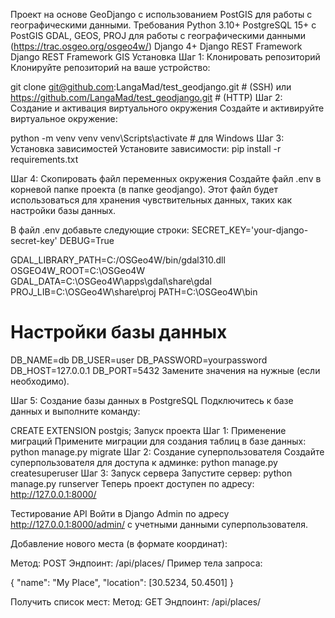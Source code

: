 Проект на основе GeoDjango с использованием PostGIS для работы с географическими данными.
Требования
Python 3.10+
PostgreSQL 15+ с PostGIS
GDAL, GEOS, PROJ для работы с географическими данными (https://trac.osgeo.org/osgeo4w/)
Django 4+
Django REST Framework
Django REST Framework GIS
Установка
Шаг 1: Клонировать репозиторий
Клонируйте репозиторий на ваше устройство:

git clone git@github.com:LangaMad/test_geodjango.git  # (SSH)
или
https://github.com/LangaMad/test_geodjango.git  # (HTTP)
Шаг 2: Создание и активация виртуального окружения
Создайте и активируйте виртуальное окружение:

python -m venv venv
venv\Scripts\activate  # для Windows
Шаг 3: Установка зависимостей
Установите зависимости:
pip install -r requirements.txt

Шаг 4: Скопировать файл переменных окружения
Создайте файл .env в корневой папке проекта (в папке geodjango). Этот файл будет использоваться для хранения чувствительных данных, таких как настройки базы данных.

В файл .env добавьте следующие строки:
SECRET_KEY='your-django-secret-key'
DEBUG=True

GDAL_LIBRARY_PATH=C:/OSGeo4W/bin/gdal310.dll
OSGEO4W_ROOT=C:\OSGeo4W
GDAL_DATA=C:\OSGeo4W\apps\gdal\share\gdal
PROJ_LIB=C:\OSGeo4W\share\proj
PATH=C:\OSGeo4W\bin

# Настройки базы данных
DB_NAME=db
DB_USER=user
DB_PASSWORD=yourpassword
DB_HOST=127.0.0.1
DB_PORT=5432
Замените значения на нужные (если необходимо).

Шаг 5: Создание базы данных в PostgreSQL
Подключитесь к базе данных и выполните команду:

CREATE EXTENSION postgis;
Запуск проекта
Шаг 1: Применение миграций
Примените миграции для создания таблиц в базе данных:
python manage.py migrate
Шаг 2: Создание суперпользователя
Создайте суперпользователя для доступа к админке:
python manage.py createsuperuser
Шаг 3: Запуск сервера
Запустите сервер:
python manage.py runserver
Теперь проект доступен по адресу:
http://127.0.0.1:8000/

Тестирование API
Войти в Django Admin по адресу http://127.0.0.1:8000/admin/ с учетными данными суперпользователя.

Добавление нового места (в формате координат):

Метод: POST
Эндпоинт: /api/places/
Пример тела запроса:

{
  "name": "My Place",
  "location": [30.5234, 50.4501]
}

Получить список мест:
Метод: GET
Эндпоинт: /api/places/


